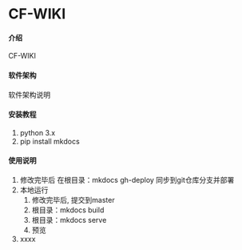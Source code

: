 # CF-WIKI

#### 介绍
CF-WIKI 

#### 软件架构
软件架构说明


#### 安装教程

1.  python 3.x
2.  pip install mkdocs

#### 使用说明

1.  修改完毕后 在根目录：mkdocs gh-deploy 同步到git仓库分支并部署
2.  本地运行
    1. 修改完毕后, 提交到master
    2. 根目录：mkdocs build
    3. 根目录：mkdocs serve
    4. 预览
3.  xxxx

